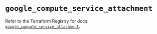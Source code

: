 # `google_compute_service_attachment`

Refer to the Terraform Registry for docs: [`google_compute_service_attachment`](https://registry.terraform.io/providers/hashicorp/google/5.22.0/docs/resources/compute_service_attachment).
